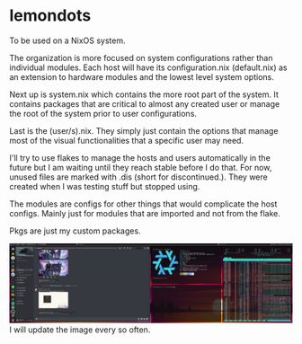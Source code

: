 # lemondots </br>
To be used on a NixOS system. </br>

The organization is more focused on system configurations rather than individual modules. Each host will have its configuration.nix (default.nix) as an extension to hardware modules and the lowest level system options. </br>

Next up is system.nix which contains the more root part of the system. It contains packages that are critical to almost any created user or manage the root of the system prior to user configurations. </br>

Last is the (user/s).nix. They simply just contain the options that manage most of the visual functionalities that a specific user may need. </br>

I'll try to use flakes to manage the hosts and users automatically in the future but I am waiting until they reach stable before I do that. For now, unused files are marked with .dis (short for discontinued.). They were created when I was testing stuff but stopped using. </br>

The modules are configs for other things that would complicate the host configs. Mainly just for modules that are imported and not from the flake. </br>

Pkgs are just my custom packages. </br>

<img src="desktop.png"> </br>
I will update the image every so often. </br>